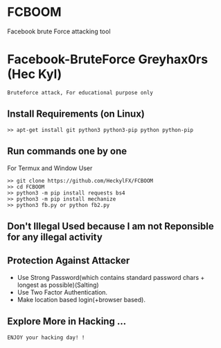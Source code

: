 # FCBOOM
Facebook brute Force attacking tool

# Facebook-BruteForce Greyhax0rs (Hec Kyl)
```
Bruteforce attack, For educational purpose only
```

## Install Requirements (on Linux)
```
>> apt-get install git python3 python3-pip python python-pip
```

## Run commands one by one
For Termux and Window User
```
>> git clone https://github.com/HeckylFX/FCBOOM
>> cd FCBOOM
>> python3 -m pip install requests bs4
>> python3 -m pip install mechanize
>> python3 fb.py or python fb2.py
```
## Don't Illegal Used because I am not Reponsible for any illegal activity


## Protection Against Attacker
* Use Strong Password(which contains standard password chars + longest as possible)(Salting)
* Use Two Factor Authentication.
* Make location based login(+browser based).

## Explore More in Hacking ...



~~~
ENJOY your hacking day! !
~~~

